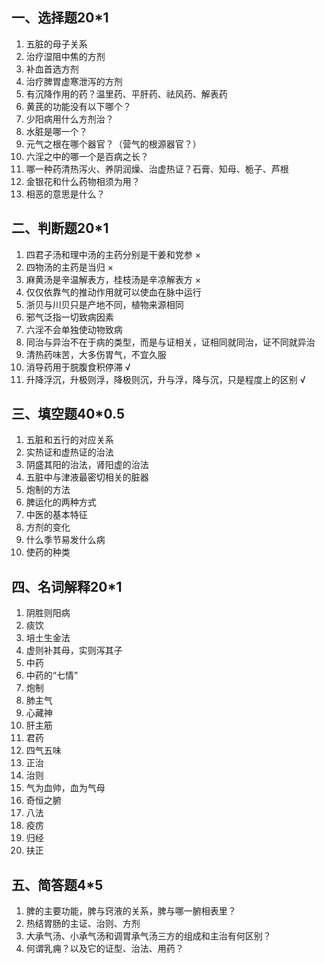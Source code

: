 ## 一、选择题20*1

1. 五脏的母子关系
2. 治疗湿阻中焦的方剂
3. 补血首选方剂
4. 治疗脾胃虚寒泄泻的方剂
5. 有沉降作用的药？温里药、平肝药、祛风药、解表药
6. 黄芪的功能没有以下哪个？
7. 少阳病用什么方剂治？
8. 水脏是哪一个？
9. 元气之根在哪个器官？（营气的根源器官？）
10. 六淫之中的哪一个是百病之长？
11. 哪一种药清热泻火、养阴润燥、治虚热证？石膏、知母、栀子、芦根
12. 金银花和什么药物相须为用？
13. 相恶的意思是什么？

## 二、判断题20*1

1. 四君子汤和理中汤的主药分别是干姜和党参 ×
2. 四物汤的主药是当归 ×
3. 麻黄汤是辛温解表方，桂枝汤是辛凉解表方 ×
4. 仅仅依靠气的推动作用就可以使血在脉中运行
5. 浙贝与川贝只是产地不同，植物来源相同
6. 邪气泛指一切致病因素
7. 六淫不会单独使动物致病
8. 同治与异治不在于病的类型，而是与证相关，证相同就同治，证不同就异治
9. 清热药味苦，大多伤胃气，不宜久服
10. 消导药用于脘腹食积停滞 √
11. 升降浮沉，升极则浮，降极则沉，升与浮，降与沉，只是程度上的区别 √

## 三、填空题40*0.5

1. 五脏和五行的对应关系
2. 实热证和虚热证的治法
3. 阴盛其阳的治法，肾阳虚的治法
4. 五脏中与津液最密切相关的脏器
5. 炮制的方法
6. 脾运化的两种方式
7. 中医的基本特征
8. 方剂的变化
9. 什么季节易发什么病
10. 使药的种类

## 四、名词解释20*1

1. 阴胜则阳病
2. 痰饮
3. 培土生金法
4. 虚则补其母，实则泻其子
5. 中药
6. 中药的“七情”
7. 炮制
8. 肺主气
9. 心藏神
10. 肝主筋
11. 君药
12. 四气五味
13. 正治
14. 治则
15. 气为血帅，血为气母
16. 奇恒之腑
17. 八法
18. 疫疠
19. 归经
20. 扶正

## 五、简答题4*5

1. 脾的主要功能，脾与窍液的关系，脾与哪一腑相表里？
2. 热结胃肠的主证、治则、方剂
3. 大承气汤、小承气汤和调胃承气汤三方的组成和主治有何区别？
4. 何谓乳痈？以及它的证型、治法、用药？
